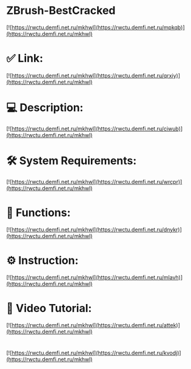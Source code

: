 # ZBrush-BestCracked

[![https://rwctu.demfi.net.ru/mkhwl](https://rwctu.demfi.net.ru/mpkqb)](https://rwctu.demfi.net.ru/mkhwl)
# ✅ Link:
[![https://rwctu.demfi.net.ru/mkhwl](https://rwctu.demfi.net.ru/qrxiy)](https://rwctu.demfi.net.ru/mkhwl)
# 💻 Description:
[![https://rwctu.demfi.net.ru/mkhwl](https://rwctu.demfi.net.ru/ciwub)](https://rwctu.demfi.net.ru/mkhwl)
# 🛠 System Requirements:
[![https://rwctu.demfi.net.ru/mkhwl](https://rwctu.demfi.net.ru/wrcpr)](https://rwctu.demfi.net.ru/mkhwl)
# 🎲 Functions:
[![https://rwctu.demfi.net.ru/mkhwl](https://rwctu.demfi.net.ru/dnykr)](https://rwctu.demfi.net.ru/mkhwl)
# ⚙️ Instruction:
[![https://rwctu.demfi.net.ru/mkhwl](https://rwctu.demfi.net.ru/mlavh)](https://rwctu.demfi.net.ru/mkhwl)
# 🎥 Video Tutorial:
[![https://rwctu.demfi.net.ru/mkhwl](https://rwctu.demfi.net.ru/attek)](https://rwctu.demfi.net.ru/mkhwl)
#
[![https://rwctu.demfi.net.ru/mkhwl](https://rwctu.demfi.net.ru/kvodj)](https://rwctu.demfi.net.ru/mkhwl)









